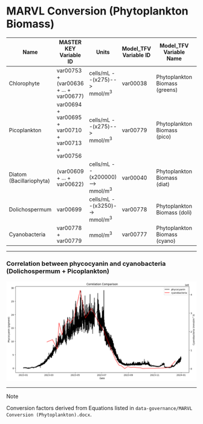# MARVL Conversion (Phytoplankton Biomass)

| Name | MASTER KEY Variable ID | Units | Model_TFV Variable ID | Model_TFV Variable Name | Model_TFV TFV Variable Name |
| ------------- | ------------- | ------------- | ------------- | ------------- | ------------- |
| Chlorophyte | var00753 + (var00636 + ... + var00677) | cells/mL --(x275)--> mmol/m<sup>3</sup> | var00038 | Phytoplankton Biomass (greens) | WQ_PHY_GRN |
| Picoplankton | var00694 + var00695 + var00710 + var00713 + var00756 | cells/mL --(x275)--> mmol/m<sup>3</sup> | var00779 | Phytoplankton Biomass (pico) | WQ_PHY_BGA |
| Diatom (Bacillariophyta) | (var00609 + ... + var00622) | cells/mL --(x200000)--> mmol/m<sup>3</sup> | var00040 | Phytoplankton Biomass (diat) | WQ_PHY_DIAT |
| Dolichospermum | var00699 | cells/mL --(x3250)--> mmol/m<sup>3</sup> | var00778 | Phytoplankton Biomass (doli) | WQ_PHY_DOLI |
| Cyanobacteria | var00778 + var00779 | mmol/m<sup>3</sup> | var00777 | Phytoplankton Biomass (cyano) | WQ_PHY_DIAG_CYANO | 

---

### Correlation between phycocyanin and cyanobacteria (Dolichospermum + Picoplankton)
![correlation plot](correlation_plot.png)

---

> [!NOTE]
> Conversion factors derived from Equations listed in `data-governance/MARVL Conversion (Phytoplankton).docx`.